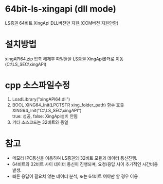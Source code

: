 # 64bit-ls-xingapi (dll mode)
LS증권 64비트 XingApi
DLL버전만 지원 (COM버전 지원안함)

# 설치방법
xingAPI64.zip 압축 해제후 파일들을 LS증권 XingApi폴더로 이동 (C:\LS_SEC\xingAPI)

# cpp 소스파일수정
  1. LoadLibrary("xingAPI64.dll")
  2. BOOL XING64_Init(LPCTSTR xing_folder_path) 함수 호출<br/>
      XING64_Init("C:\LS_SEC\xingAPI")<br/>
       true: 성공, false: XingApi설치 안됨
  4. 기타 소스코드는 32비트와 동일

# 참고
* 메모리 IPC통신을 이용하여 LS증권의 32비트 모듈과 데이터 통신진행.
* 64비트와 32비트 사이 데이터 통신이 진행되며, 요청/응답 사이 추가적인 시간비용 발생.
* 빠른 응답이 필요치 않는 데이터 분석, 또는 64비트 여야만 할 경우 이용
